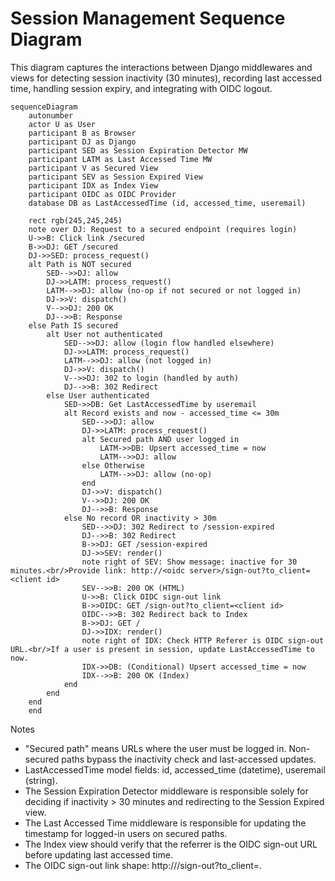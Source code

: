 # Session Management Sequence Diagram

This diagram captures the interactions between Django middlewares and views for detecting session inactivity (30 minutes), recording last accessed time, handling session expiry, and integrating with OIDC logout.

```mermaid
sequenceDiagram
    autonumber
    actor U as User
    participant B as Browser
    participant DJ as Django
    participant SED as Session Expiration Detector MW
    participant LATM as Last Accessed Time MW
    participant V as Secured View
    participant SEV as Session Expired View
    participant IDX as Index View
    participant OIDC as OIDC Provider
    database DB as LastAccessedTime (id, accessed_time, useremail)

    rect rgb(245,245,245)
    note over DJ: Request to a secured endpoint (requires login)
    U->>B: Click link /secured
    B->>DJ: GET /secured
    DJ->>SED: process_request()
    alt Path is NOT secured
        SED-->>DJ: allow
        DJ->>LATM: process_request()
        LATM-->>DJ: allow (no-op if not secured or not logged in)
        DJ->>V: dispatch()
        V-->>DJ: 200 OK
        DJ-->>B: Response
    else Path IS secured
        alt User not authenticated
            SED-->>DJ: allow (login flow handled elsewhere)
            DJ->>LATM: process_request()
            LATM-->>DJ: allow (not logged in)
            DJ->>V: dispatch()
            V-->>DJ: 302 to login (handled by auth)
            DJ-->>B: 302 Redirect
        else User authenticated
            SED->>DB: Get LastAccessedTime by useremail
            alt Record exists and now - accessed_time <= 30m
                SED-->>DJ: allow
                DJ->>LATM: process_request()
                alt Secured path AND user logged in
                    LATM->>DB: Upsert accessed_time = now
                    LATM-->>DJ: allow
                else Otherwise
                    LATM-->>DJ: allow (no-op)
                end
                DJ->>V: dispatch()
                V-->>DJ: 200 OK
                DJ-->>B: Response
            else No record OR inactivity > 30m
                SED-->>DJ: 302 Redirect to /session-expired
                DJ-->>B: 302 Redirect
                B->>DJ: GET /session-expired
                DJ->>SEV: render()
                note right of SEV: Show message: inactive for 30 minutes.<br/>Provide link: http://<oidc server>/sign-out?to_client=<client id>
                SEV-->>B: 200 OK (HTML)
                U->>B: Click OIDC sign-out link
                B->>OIDC: GET /sign-out?to_client=<client id>
                OIDC-->>B: 302 Redirect back to Index
                B->>DJ: GET /
                DJ->>IDX: render()
                note right of IDX: Check HTTP Referer is OIDC sign-out URL.<br/>If a user is present in session, update LastAccessedTime to now.
                IDX->>DB: (Conditional) Upsert accessed_time = now
                IDX-->>B: 200 OK (Index)
            end
        end
    end
    end
```

Notes
- "Secured path" means URLs where the user must be logged in. Non-secured paths bypass the inactivity check and last-accessed updates.
- LastAccessedTime model fields: id, accessed_time (datetime), useremail (string).
- The Session Expiration Detector middleware is responsible solely for deciding if inactivity > 30 minutes and redirecting to the Session Expired view.
- The Last Accessed Time middleware is responsible for updating the timestamp for logged-in users on secured paths.
- The Index view should verify that the referrer is the OIDC sign-out URL before updating last accessed time.
- The OIDC sign-out link shape: http://<oidc server>/sign-out?to_client=<client id>.
